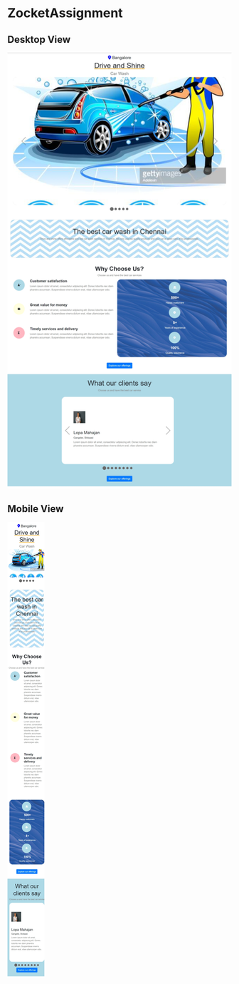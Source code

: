 # ZocketAssignment
## Desktop View
![snapshot](https://github.com/Nancy214/ZocketAssignment/blob/master/2022-06-27%2019%2042%2026.jpg?raw=true)

## Mobile View
![snapshot](https://github.com/Nancy214/ZocketAssignment/blob/master/2022-06-27%2019%2044%2046.jpg?raw=true)
